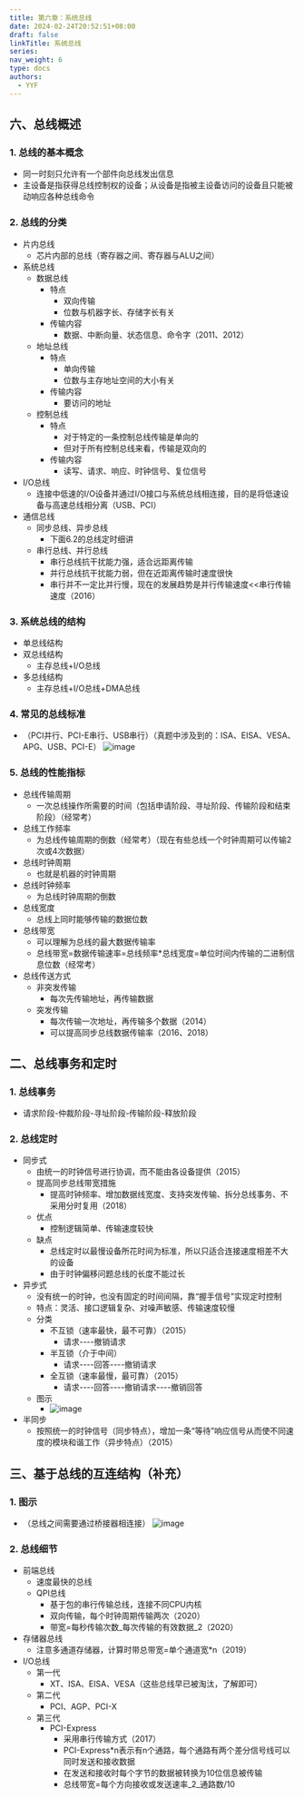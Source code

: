 ```yaml
---
title: 第六章：系统总线
date: 2024-02-24T20:52:51+08:00
draft: false
linkTitle: 系统总线
series: 
nav_weight: 6
type: docs
authors:
  - YYF
---
```


<!--more-->


## 六、总线概述

### 1. 总线的基本概念

- 同一时刻只允许有一个部件向总线发出信息
- 主设备是指获得总线控制权的设备；从设备是指被主设备访问的设备且只能被动响应各种总线命令

### 2. 总线的分类

- 片内总线
    - 芯片内部的总线（寄存器之间、寄存器与ALU之间）
- 系统总线
    - 数据总线
        - 特点
            - 双向传输
            - 位数与机器字长、存储字长有关
        - 传输内容
            - 数据、中断向量、状态信息、命令字（2011、2012）
    - 地址总线
        - 特点
            - 单向传输
            - 位数与主存地址空间的大小有关
        - 传输内容
            - 要访问的地址
    - 控制总线
        - 特点
            - 对于特定的一条控制总线传输是单向的
            - 但对于所有控制总线来看，传输是双向的
        - 传输内容
            - 读写、请求、响应、时钟信号、复位信号
- I/O总线
    - 连接中低速的I/O设备并通过I/O接口与系统总线相连接，目的是将低速设备与高速总线相分离（USB、PCI）
- 通信总线
    - 同步总线、异步总线
        - 下面6.2的总线定时细讲
    - 串行总线、并行总线
        - 串行总线抗干扰能力强，适合远距离传输
        - 并行总线抗干扰能力弱，但在近距离传输时速度很快
        - 串行并不一定比并行慢，现在的发展趋势是并行传输速度<<串行传输速度（2016）

### 3. 系统总线的结构

- 单总线结构
- 双总线结构
    - 主存总线+I/O总线
- 多总线结构
    - 主存总线+I/O总线+DMA总线

### 4. 常见的总线标准

- （PCI并行、PCI-E串行、USB串行）（真题中涉及到的：ISA、EISA、VESA、APG、USB、PCI-E） ![image](https://gitee.com/yao_yi_feng/fighouse/raw/master/img/408/%E8%AE%A1%E7%AE%97%E6%9C%BA%E7%BB%84%E6%88%90%E5%8E%9F%E7%90%86/202402242055169.webp)

### 5. 总线的性能指标

- 总线传输周期
    - 一次总线操作所需要的时间（包括申请阶段、寻址阶段、传输阶段和结束阶段）（经常考）
- 总线工作频率
    - 为总线传输周期的倒数（经常考）（现在有些总线一个时钟周期可以传输2次或4次数据）
- 总线时钟周期
    - 也就是机器的时钟周期
- 总线时钟频率
    - 为总线时钟周期的倒数
- 总线宽度
    - 总线上同时能够传输的数据位数
- 总线带宽
    - 可以理解为总线的最大数据传输率
    - 总线带宽=数据传输速率=总线频率*总线宽度=单位时间内传输的二进制信息位数（经常考）
- 总线传送方式
    - 非突发传输
        - 每次先传输地址，再传输数据
    - 突发传输
        - 每次传输一次地址，再传输多个数据（2014）
        - 可以提高同步总线数据传输率（2016、2018）

## 二、总线事务和定时

### 1. 总线事务

- 请求阶段-仲裁阶段-寻址阶段-传输阶段-释放阶段

### 2. 总线定时

- 同步式
    - 由统一的时钟信号进行协调，而不能由各设备提供（2015）
    - 提高同步总线带宽措施
        - 提高时钟频率、增加数据线宽度、支持突发传输、拆分总线事务、不采用分时复用（2018）
    - 优点
        - 控制逻辑简单、传输速度较快
    - 缺点
        - 总线定时以最慢设备所花时间为标准，所以只适合连接速度相差不大的设备
        - 由于时钟偏移问题总线的长度不能过长
- 异步式
    - 没有统一的时钟，也没有固定的时间间隔，靠“握手信号”实现定时控制
    - 特点：灵活、接口逻辑复杂、对噪声敏感、传输速度较慢
    - 分类
        - 不互锁（速率最快，最不可靠）（2015）
            - 请求----撤销请求
        - 半互锁（介于中间）
            - 请求----回答----撤销请求
        - 全互锁（速率最慢，最可靠）（2015）
            - 请求----回答----撤销请求----撤销回答
    - 图示
        - ![image](https://gitee.com/yao_yi_feng/fighouse/raw/master/img/408/%E8%AE%A1%E7%AE%97%E6%9C%BA%E7%BB%84%E6%88%90%E5%8E%9F%E7%90%86/202402242055363.webp)
- 半同步
    - 按照统一的时钟信号（同步特点），增加一条“等待”响应信号从而使不同速度的模块和谐工作（异步特点）（2015）

## 三、基于总线的互连结构（补充）

### 1. 图示

- （总线之间需要通过桥接器相连接） ![image](https://gitee.com/yao_yi_feng/fighouse/raw/master/img/408/%E8%AE%A1%E7%AE%97%E6%9C%BA%E7%BB%84%E6%88%90%E5%8E%9F%E7%90%86/202402242055381.webp)

### 2. 总线细节

- 前端总线
    - 速度最快的总线
    - QPI总线
        - 基于包的串行传输总线，连接不同CPU内核
        - 双向传输，每个时钟周期传输两次（2020）
        - 带宽=每秒传输次数_每次传输的有效数据_2（2020）
- 存储器总线
    - 注意多通道存储器，计算时带总带宽=单个通道宽*n（2019）
- I/O总线
    - 第一代
        - XT、ISA、EISA、VESA（这些总线早已被淘汰，了解即可）
    - 第二代
        - PCI、AGP、PCI-X
    - 第三代
        - PCI-Express
            - 采用串行传输方式（2017）
            - PCI-Express*n表示有n个通路，每个通路有两个差分信号线可以同时发送和接收数据
            - 在发送和接收时每个字节的数据被转换为10位信息被传输
            - 总线带宽=每个方向接收或发送速率_2_通路数/10